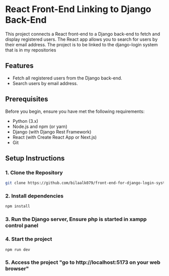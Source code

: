 # React Front-End Linking to Django Back-End

This project connects a React front-end to a Django back-end to fetch and display registered users. The React app allows you to search for users by their email address.
The project is to be linked to the django-login system that is in my repositories

## Features

- Fetch all registered users from the Django back-end.
- Search users by email address.

## Prerequisites

Before you begin, ensure you have met the following requirements:

- Python (3.x)
- Node.js and npm (or yarn)
- Django (with Django Rest Framework)
- React (with Create React App or Next.js)
- Git

## Setup Instructions

### 1. Clone the Repository

```bash
git clone https://github.com/bilaalk079/front-end-for-django-login-system
```
### 2. Install dependencies
```bash
npm install
```
### 3. Run the Django server, Ensure php is started in xampp control panel
### 4. Start the project
```bash
npm run dev
```
### 5. Access the project "go to http://localhost:5173 on your web browser"

       
